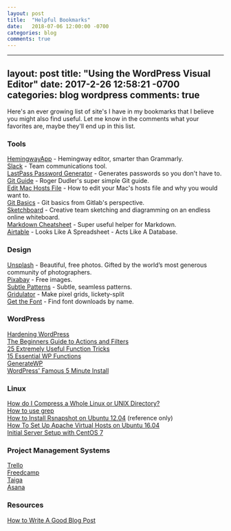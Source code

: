 ```yaml
---
layout: post
title:  "Helpful Bookmarks"
date:   2018-07-06 12:00:00 -0700
categories: blog
comments: true
---
```


---
layout: post
title:  "Using the WordPress Visual Editor"
date:   2017-2-26 12:58:21 -0700
categories: blog wordpress
comments: true
---

Here's an ever growing list of site's I have in my bookmarks that I believe you might also find useful. Let me know in the comments what your favorites are, maybe they'll end up in this list.

### Tools

[HemingwayApp](http://hemingwayapp.com/) - Hemingway editor, smarter than Grammarly.  
[Slack](https://slack.com/) - Team communications tool.  
[LastPass Password Generator](https://lastpass.com/generatepassword.php) - Generates passwords so you don't have to.  
[Git Guide](http://rogerdudler.github.io/git-guide/) - Roger Dudler's super simple Git guide.  
[Edit Mac Hosts File](http://www.imore.com/how-edit-your-macs-hosts-file-and-why-you-would-want) - How to edit your Mac's hosts file and why you would want to.  
[Git Basics](https://gitlab.com/help/gitlab-basics/start-using-git.md) - Git basics from Gitlab's perspective.  
[Sketchboard](https://sketchboard.io) - Creative team sketching and diagramming on an endless online whiteboard.  
[Markdown Cheatsheet](https://github.com/adam-p/markdown-here/wiki/Markdown-Cheatsheet) - Super useful helper for Markdown.  
[Airtable](https://airtable.com) - Looks Like A Spreadsheet - Acts Like A Database‎.

### Design

[Unsplash](https://unsplash.com/) - Beautiful, free photos. Gifted by the world’s most generous community of photographers.  
[Pixabay](https://pixabay.com/) - Free images.  
[Subtle Patterns](https://www.toptal.com/designers/subtlepatterns/) - Subtle, seamless patterns.  
[Gridulator](http://gridulator.com/) - Make pixel grids, lickety-split  
[Get the Font](http://www.getthefont.com/) - Find font downloads by name.

### WordPress

[Hardening WordPress](http://codex.wordpress.org/Hardening_WordPress)  
[The Beginners Guide to Actions and Filters](http://code.tutsplus.com/articles/the-beginners-guide-to-wordpress-actions-and-filters--wp-27373)  
[25 Extremely Useful Function Tricks](http://www.wpbeginner.com/wp-tutorials/25-extremely-useful-tricks-for-the-wordpress-functions-file/)  
[15 Essential WP Functions](https://digwp.com/2010/03/wordpress-functions-php-template-custom-functions/)  
[GenerateWP](https://generatewp.com)  
[WordPress' Famous 5 Minute Install](https://codex.wordpress.org/Installing_WordPress#Famous_5-Minute_Install)

### Linux

[How do I Compress a Whole Linux or UNIX Directory?](https://www.cyberciti.biz/faq/how-do-i-compress-a-whole-linux-or-unix-directory/)  
[How to use grep](https://www.cyberciti.biz/faq/howto-use-grep-command-in-linux-unix/)  
[How to Install Rsnapshot on Ubuntu 12.04](https://www.digitalocean.com/community/tutorials/how-to-install-rsnapshot-on-ubuntu-12-04) (reference only)  
[How To Set Up Apache Virtual Hosts on Ubuntu 16.04](https://www.digitalocean.com/community/tutorials/how-to-set-up-apache-virtual-hosts-on-ubuntu-16-04)  
[Initial Server Setup with CentOS 7](https://www.digitalocean.com/community/tutorials/initial-server-setup-with-centos-7)  

### Project Management Systems

[Trello](https://trello.com/)  
[Freedcamp](https://freedcamp.com/)  
[Taiga](https://tree.taiga.io/)  
[Asana](https://app.asana.com/)


### Resources

[How to Write A Good Blog Post](https://blogging.com/blog/how-to-write-good-blog-post/)
